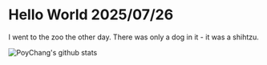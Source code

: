 # Hello World 2025/07/26

I went to the zoo the other day. There was only a dog in it - it was a shihtzu.

![PoyChang's github stats](https://github-readme-stats.vercel.app/api?username=poychang&show_icons=true&theme=dracula)
